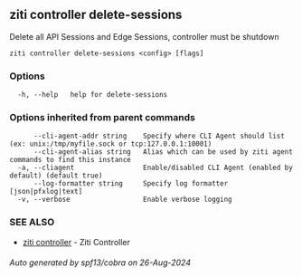 ## ziti controller delete-sessions

Delete all API Sessions and Edge Sessions, controller must be shutdown

```
ziti controller delete-sessions <config> [flags]
```

### Options

```
  -h, --help   help for delete-sessions
```

### Options inherited from parent commands

```
      --cli-agent-addr string    Specify where CLI Agent should list (ex: unix:/tmp/myfile.sock or tcp:127.0.0.1:10001)
      --cli-agent-alias string   Alias which can be used by ziti agent commands to find this instance
  -a, --cliagent                 Enable/disabled CLI Agent (enabled by default) (default true)
      --log-formatter string     Specify log formatter [json|pfxlog|text]
  -v, --verbose                  Enable verbose logging
```

### SEE ALSO

* [ziti controller](../controller.md)	 - Ziti Controller

###### Auto generated by spf13/cobra on 26-Aug-2024
